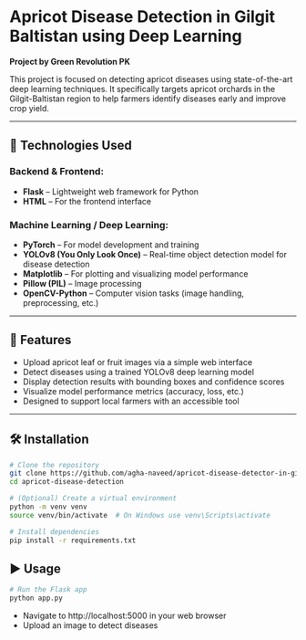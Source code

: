 # Apricot Disease Detection in Gilgit Baltistan using Deep Learning

**Project by Green Revolution PK**

This project is focused on detecting apricot diseases using state-of-the-art deep learning techniques. It specifically targets apricot orchards in the Gilgit-Baltistan region to help farmers identify diseases early and improve crop yield.

---

## 🧠 Technologies Used

### Backend & Frontend:
- **Flask** – Lightweight web framework for Python
- **HTML** – For the frontend interface

### Machine Learning / Deep Learning:
- **PyTorch** – For model development and training
- **YOLOv8 (You Only Look Once)** – Real-time object detection model for disease detection
- **Matplotlib** – For plotting and visualizing model performance
- **Pillow (PIL)** – Image processing
- **OpenCV-Python** – Computer vision tasks (image handling, preprocessing, etc.)

---

## 🚀 Features

- Upload apricot leaf or fruit images via a simple web interface
- Detect diseases using a trained YOLOv8 deep learning model
- Display detection results with bounding boxes and confidence scores
- Visualize model performance metrics (accuracy, loss, etc.)
- Designed to support local farmers with an accessible tool

---

## 🛠️ Installation

```bash
# Clone the repository
git clone https://github.com/agha-naveed/apricot-disease-detector-in-gilgit-baltistan
cd apricot-disease-detection

# (Optional) Create a virtual environment
python -m venv venv
source venv/bin/activate  # On Windows use venv\Scripts\activate

# Install dependencies
pip install -r requirements.txt
```

## ▶️ Usage

```bash
# Run the Flask app
python app.py
```

- Navigate to http://localhost:5000 in your web browser
- Upload an image to detect diseases
